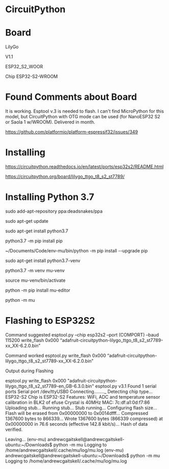 # CircuitPython

# Board

LilyGo

V1.1

ESP32_S2_WOOR

Chip ESP32-S2-WROOM


# Found Comments about Board

It is working. Esptool v.3 is needed to flash. I can't find MicroPython for this model, but CircuitPython with OTG mode can be used (for NanoESP32 S2 or Saola 1 w/WROOM). Delivered in month.


https://github.com/platformio/platform-espressif32/issues/349



# Installing

https://circuitpython.readthedocs.io/en/latest/ports/esp32s2/README.html


https://circuitpython.org/board/lilygo_ttgo_t8_s2_st7789/


# Installing Python 3.7

sudo add-apt-repository ppa:deadsnakes/ppa

sudo apt-get update

sudo apt-get install python3.7

python3.7 -m pip install pip

~/Documents/Code/env-mu/bin/python -m pip install --upgrade pip

sudo apt-get install python3.7-venv

python3.7 -m venv mu-venv

source mu-venv/bin/activate

python -m pip install mu-editor

python -m mu

# Flashing to ESP32S2

Command suggested  esptool.py –chip esp32s2 –port (COMPORT) –baud 115200 write_flash 0x000 “adafruit-circuitpython-lilygo_ttgo_t8_s2_st7789-xx_XX-6.2.0.bin”

Command worked esptool.py write_flash 0x000 “adafruit-circuitpython-lilygo_ttgo_t8_s2_st7789-xx_XX-6.2.0.bin”

Output during Flashing

esptool.py write_flash 0x000 "adafruit-circuitpython-lilygo_ttgo_t8_s2_st7789-en_GB-6.3.0.bin"
esptool.py v3.1
Found 1 serial ports
Serial port /dev/ttyUSB0
Connecting........_
Detecting chip type... ESP32-S2
Chip is ESP32-S2
Features: WiFi, ADC and temperature sensor calibration in BLK2 of efuse
Crystal is 40MHz
MAC: 7c:df:a1:0d:f7:86
Uploading stub...
Running stub...
Stub running...
Configuring flash size...
Flash will be erased from 0x00000000 to 0x0014dfff...
Compressed 1367600 bytes to 866339...
Wrote 1367600 bytes (866339 compressed) at 0x00000000 in 76.6 seconds (effective 142.8 kbit/s)...
Hash of data verified.

Leaving...
(env-mu) andrewcgaitskell@andrewcgaitskell-ubuntu:~/Downloads$ python -m mu
Logging to /home/andrewcgaitskell/.cache/mu/log/mu.log
(env-mu) andrewcgaitskell@andrewcgaitskell-ubuntu:~/Downloads$ python -m mu
Logging to /home/andrewcgaitskell/.cache/mu/log/mu.log


